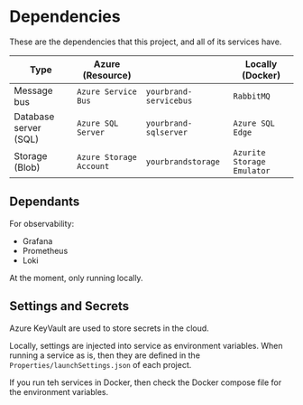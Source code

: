 # Dependencies

These are the dependencies that this project, and all of its services have.


|  Type                    | Azure (Resource)            |                            | Locally (Docker)              | 
|--------                  |--------                     |--                          |--------                       |  
| Message bus              | ``Azure Service Bus``       | ``yourbrand-servicebus``   | ``RabbitMQ``                  |
| Database server (SQL)    | ``Azure SQL Server``        | ``yourbrand-sqlserver``    | ``Azure SQL Edge``            |
| Storage (Blob)           | ``Azure Storage Account``   | ``yourbrandstorage``       | ``Azurite Storage Emulator``  |


## Dependants

For observability:

* Grafana
* Prometheus
* Loki

At the moment, only running locally.

## Settings and Secrets

Azure KeyVault are used to store secrets in the cloud.

Locally, settings are injected into service as environment variables. When running a service as is, then they are defined in the ``Properties/launchSettings.json`` of each project.

If you run teh services in Docker, then check the Docker compose file for the environment variables.
